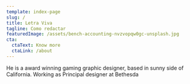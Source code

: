 ```yaml
---
template: index-page
slug: /
title: Letra Viva
tagline: Como redactar
featuredImage: /assets/bench-accounting-nvzvopqw0gc-unsplash.jpg
cta:
  ctaText: Know more
  ctaLink: /about
---
```

He is a award winning gaming graphic designer, based in sunny side of California. Working as Principal designer at Bethesda